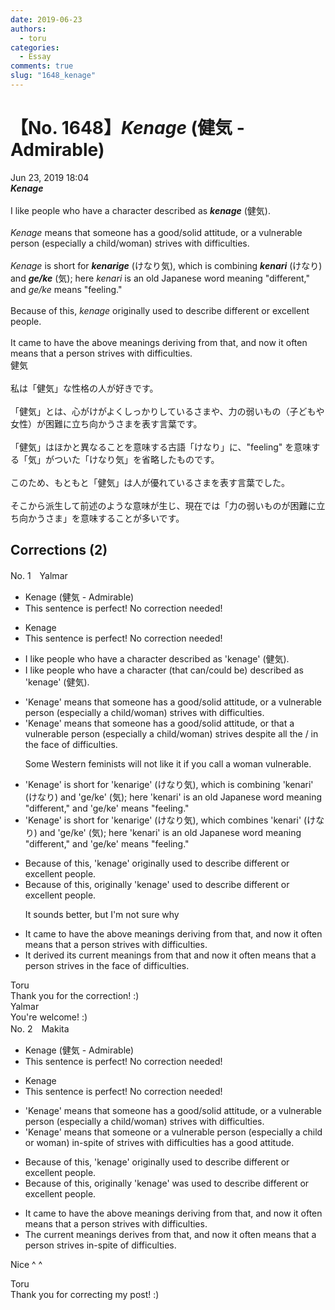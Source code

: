```yaml
---
date: 2019-06-23
authors:
  - toru
categories:
  - Essay
comments: true
slug: "1648_kenage"
---
```


# 【No. 1648】<strong><em>Kenage</em></strong> (健気 - Admirable)
<div class="date">Jun 23, 2019 18:04</div>
<div id="post"><div id="body_show_ori">
<strong><em>Kenage</em></strong><br/><br/>I like people who have a character described as <strong><em>kenage</em></strong> (健気).<br/><br/><em>Kenage</em> means that someone has a good/solid attitude, or a vulnerable person (especially a child/woman) strives with difficulties.<br/><br/><em>Kenage</em> is short for <strong><em>kenarige</em></strong> (けなり気), which is combining <strong><em>kenari</em></strong> (けなり) and <strong><em>ge/ke</em></strong> (気); here <em>kenari</em> is an old Japanese word meaning "different," and <em>ge/ke</em> means "feeling."<br/><br/>Because of this, <em>kenage</em> originally used to describe different or excellent people.<br/><br/>It came to have the above meanings deriving from that, and now it often means that a person strives with difficulties.
</div></div>

<!-- more -->

<div id="post_ja"><div id="body_show_mo">
健気<br/><br/>私は「健気」な性格の人が好きです。<br/><br/>「健気」とは、心がけがよくしっかりしているさまや、力の弱いもの（子どもや女性）が困難に立ち向かうさまを表す言葉です。<br/><br/>「健気」はほかと異なることを意味する古語「けなり」に、"feeling" を意味する「気」がついた「けなり気」を省略したものです。<br/><br/>このため、もともと「健気」は人が優れているさまを表す言葉でした。<br/><br/>そこから派生して前述のような意味が生じ、現在では「力の弱いものが困難に立ち向かうさま」を意味することが多いです。
</div></div>

## Corrections (2)
<div id="block"><div class="first_name"> No. 1　<span class="just_name">Yalmar</span></div><div id="block2">
<ul class="correction_field">
<li class="incorrect">Kenage (健気 - Admirable)</li>
<li class="corrected perfect">This sentence is perfect! No correction needed!</li>
</ul>
<ul class="correction_field">
<li class="incorrect">Kenage</li>
<li class="corrected perfect">This sentence is perfect! No correction needed!</li>
</ul>
<ul class="correction_field">
<li class="incorrect">I like people who have a character described as 'kenage' (健気).</li>
<li class="corrected correct">
I like people who have a character <span class="f_blue">(that can/could be) </span>described as 'kenage' (健気).
</li>
</ul>
<ul class="correction_field">
<li class="incorrect">'Kenage' means that someone has a good/solid attitude, or a vulnerable person (especially a child/woman) strives with difficulties.</li>
<li class="corrected correct">
'Kenage' means that someone has a good<span class="f_gray"><span class="sline">/solid</span></span> attitude, or <span class="f_red">that</span> a vulnerable person (especially a child/woman) strives <span class="f_red">despite all the / in the face of</span> difficulties.
<p class="correction_comment">Some Western feminists will not like it if you call a woman vulnerable.</p>
</li>
</ul>
<ul class="correction_field">
<li class="incorrect">'Kenage' is short for 'kenarige' (けなり気), which is combining 'kenari' (けなり) and 'ge/ke' (気); here 'kenari' is an old Japanese word meaning "different," and 'ge/ke' means "feeling."</li>
<li class="corrected correct">
'Kenage' is short for 'kenarige' (けなり気), which <span class="f_red">combines</span> 'kenari' (けなり) and 'ge/ke' (気); here 'kenari' is an old Japanese word meaning "different," and 'ge/ke' means "feeling."
</li>
</ul>
<ul class="correction_field">
<li class="incorrect">Because of this, 'kenage' originally used to describe different or excellent people.</li>
<li class="corrected correct">
Because of this, <span class="f_red">originally</span> 'kenage' used to describe different or excellent people.
<p class="correction_comment">It sounds better, but I'm not sure why</p>
</li>
</ul>
<ul class="correction_field">
<li class="incorrect">It came to have the above meanings deriving from that, and now it often means that a person strives with difficulties.</li>
<li class="corrected correct">
<span class="f_red">It derived its current</span> meanings from that and now it often means that a person strives <span class="f_red">in the face of</span> difficulties.
</li>
</ul>
</div><div class="name"><span class="just_name">Toru</span><br>
Thank you for the correction! :)
</div>
<div class="name"><span class="just_name">Yalmar</span><br>
You're welcome! :)
</div>
</div>
<div id="block"><div class="first_name"> No. 2　<span class="just_name">Makita</span></div><div id="block2">
<ul class="correction_field">
<li class="incorrect">Kenage (健気 - Admirable)</li>
<li class="corrected perfect">This sentence is perfect! No correction needed!</li>
</ul>
<ul class="correction_field">
<li class="incorrect">Kenage</li>
<li class="corrected perfect">This sentence is perfect! No correction needed!</li>
</ul>
<ul class="correction_field">
<li class="incorrect">'Kenage' means that someone has a good/solid attitude, or a vulnerable person (especially a child/woman) strives with difficulties.</li>
<li class="corrected correct">
'Kenage' means that someone or a vulnerable person (especially a child or woman) <span class="f_red">in-spite of <span class="sline"> strives with </span></span>difficulties <span class="f_red">has a good attitude.</span>
</li>
</ul>
<ul class="correction_field">
<li class="incorrect">Because of this, 'kenage' originally used to describe different or excellent people.</li>
<li class="corrected correct">
Because of this, <span class="f_red">originally </span>'kenage'<span class="f_red"> was</span> used to describe different or excellent people.
</li>
</ul>
<ul class="correction_field">
<li class="incorrect">It came to have the above meanings deriving from that, and now it often means that a person strives with difficulties.</li>
<li class="corrected correct">
<span class="f_red">The current</span> meanings <span class="f_red">derives </span>from that, and now it often means that a person strives <span class="f_red">in-spite of </span>difficulties.
</li>
</ul>
<p class="comment_small">
 Nice ^ ^
</p>

</div><div class="name"><span class="just_name">Toru</span><br>
Thank you for correcting my post! :)
</div>
</div>
